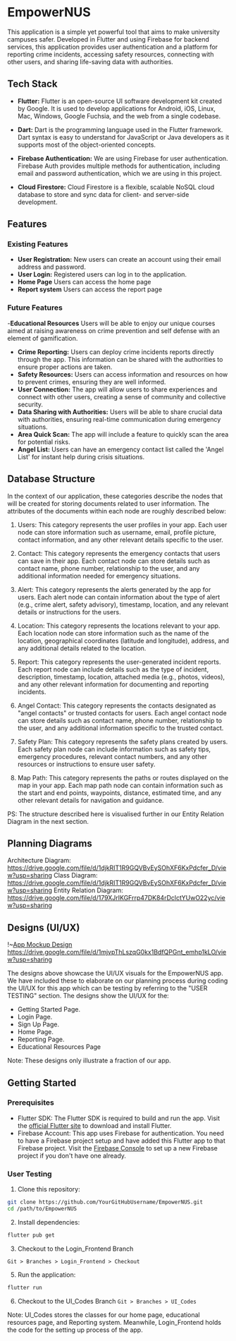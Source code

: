 # EmpowerNUS

This application is a simple yet powerful tool that aims to make university campuses safer. Developed in Flutter and using Firebase for backend services, this application provides user authentication and a platform for reporting crime incidents, accessing safety resources, connecting with other users, and sharing life-saving data with authorities. 

## Tech Stack

- **Flutter:** Flutter is an open-source UI software development kit created by Google. It is used to develop applications for Android, iOS, Linux, Mac, Windows, Google Fuchsia, and the web from a single codebase.
  
- **Dart:** Dart is the programming language used in the Flutter framework. Dart syntax is easy to understand for JavaScript or Java developers as it supports most of the object-oriented concepts.

- **Firebase Authentication:** We are using Firebase for user authentication. Firebase Auth provides multiple methods for authentication, including email and password authentication, which we are using in this project.
  
- **Cloud Firestore:** Cloud Firestore is a flexible, scalable NoSQL cloud database to store and sync data for client- and server-side development.

## Features

### Existing Features

- **User Registration:** New users can create an account using their email address and password.
- **User Login:** Registered users can log in to the application.
- **Home Page** Users can access the home page
- **Report system** Users can access the report page


### Future Features

-**Educational Resources** Users will be able to enjoy our unique courses aimed at raising awareness on crime prevention and self defense with an element of gamification.
- **Crime Reporting:** Users can deploy crime incidents reports directly through the app. This information can be shared with the authorities to ensure proper actions are taken.
- **Safety Resources:** Users can access information and resources on how to prevent crimes, ensuring they are well informed.
- **User Connection:** The app will allow users to share experiences and connect with other users, creating a sense of community and collective security.
- **Data Sharing with Authorities:** Users will be able to share crucial data with authorities, ensuring real-time communication during emergency situations.
- **Area Quick Scan:** The app will include a feature to quickly scan the area for potential risks.
- **Angel List:** Users can have an emergency contact list called the 'Angel List' for instant help during crisis situations.

## Database Structure

In the context of our application, these categories describe the nodes that will be created for storing documents related to user information. The attributes of the documents within each node are roughly described below:

1. Users: This category represents the user profiles in your app. Each user node can store information such as username, email, profile picture, contact information, and any other relevant details specific to the user.

2. Contact: This category represents the emergency contacts that users can save in their app. Each contact node can store details such as contact name, phone number, relationship to the user, and any additional information needed for emergency situations.

3. Alert: This category represents the alerts generated by the app for users. Each alert node can contain information about the type of alert (e.g., crime alert, safety advisory), timestamp, location, and any relevant details or instructions for the users.

4. Location: This category represents the locations relevant to your app. Each location node can store information such as the name of the location, geographical coordinates (latitude and longitude), address, and any additional details related to the location.

5. Report: This category represents the user-generated incident reports. Each report node can include details such as the type of incident, description, timestamp, location, attached media (e.g., photos, videos), and any other relevant information for documenting and reporting incidents.

6. Angel Contact: This category represents the contacts designated as "angel contacts" or trusted contacts for users. Each angel contact node can store details such as contact name, phone number, relationship to the user, and any additional information specific to the trusted contact.

7. Safety Plan: This category represents the safety plans created by users. Each safety plan node can include information such as safety tips, emergency procedures, relevant contact numbers, and any other resources or instructions to ensure user safety.

8. Map Path: This category represents the paths or routes displayed on the map in your app. Each map path node can contain information such as the start and end points, waypoints, distance, estimated time, and any other relevant details for navigation and guidance.

PS: The structure described here is visualised further in our Entity Relation Diagram in the next section.


## Planning Diagrams

Architecture Diagram: https://drive.google.com/file/d/1djkRIT1R9GQVBvEySOhXF6KxPdcfer_D/view?usp=sharing
Class Diagram: https://drive.google.com/file/d/1djkRIT1R9GQVBvEySOhXF6KxPdcfer_D/view?usp=sharing
Entity Relation Diagram: https://drive.google.com/file/d/179XJrIKGFrrp47DK84rDclctYUwO22yc/view?usp=sharing


## Designs (UI/UX)

!~[App Mockup Design](https://github.com/YuvBindal/EmpowerNUS/blob/main/App%20Mockup%20Design.png)
https://drive.google.com/file/d/1mjvpThLszqG0kx1BdfQPGnt_emhp1kLO/view?usp=sharing

The designs above showcase the UI/UX visuals for the EmpowerNUS app. We have included these to elaborate on our planning process during coding the UI/UX for this app which can be testing by referring to the "USER TESTING" section. The designs show the UI/UX for the:
- Getting Started Page.
- Login Page.
- Sign Up Page.
- Home Page.
- Reporting Page.
- Educational Resources Page

Note: These designs only illustrate a fraction of our app.


## Getting Started

### Prerequisites

- Flutter SDK: The Flutter SDK is required to build and run the app. Visit the [official Flutter site](https://flutter.dev/) to download and install Flutter.
- Firebase Account: This app uses Firebase for authentication. You need to have a Firebase project setup and have added this Flutter app to that Firebase project. Visit the [Firebase Console](https://console.firebase.google.com) to set up a new Firebase project if you don't have one already.

### User Testing

1. Clone this repository:

```bash
git clone https://github.com/YourGitHubUsername/EmpowerNUS.git
cd /path/to/EmpowerNUS
```

2. Install dependencies:

```bash
flutter pub get


```
3. Checkout to the Login_Frontend Branch
```
Git > Branches > Login_Frontend > Checkout
```

5. Run the application:

```bash
flutter run
```

6. Checkout to the UI_Codes Branch
``` Git > Branches > UI_Codes ```

Note: UI_Codes stores the classes for our home page, educational resources page, and Reporting system. Meanwhile, Login_Frontend holds the code for the setting up process of the app.




